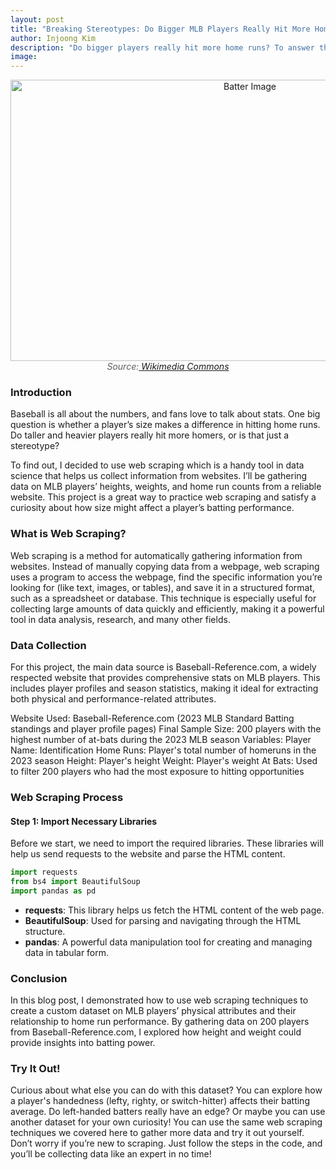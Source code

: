 ```yaml
---
layout: post
title: "Breaking Stereotypes: Do Bigger MLB Players Really Hit More Homeruns?"
author: Injoong Kim
description: "Do bigger players really hit more home runs? To answer this, I used web scraping to gather data on the height, weight, and home run stats of the 200 MLB players in 2023! Through this project, I hope you’ll get more familiar with web scraping and maybe even learn a few tips for your own data adventures. Come check it out!"
image:
---
```


<div style="text-align: center;">
  <img src="https://injoongk.github.io/injoong-blog/assets/img/batter1.JPG" alt="Batter Image" width="750" height="450">
  <figcaption style="font-style: italic; color: #5e5e5e;">Source:<a href="https://commons.wikimedia.org/wiki/File:David-ortiz-batters-box.JPG"> Wikimedia Commons</a></figcaption>
</div>

### Introduction
<p>Baseball is all about the numbers, and fans love to talk about stats. One big question is whether a player’s size makes a difference in hitting home runs. Do taller and heavier players really hit more homers, or is that just a stereotype?</p>
<p>To find out, I decided to use web scraping which is a handy tool in data science that helps us collect information from websites. I’ll be gathering data on MLB players’ heights, weights, and home run counts from a reliable website. This project is a great way to practice web scraping and satisfy a curiosity about how size might affect a player’s batting performance.</p>

### What is Web Scraping?
<p>Web scraping is a method for automatically gathering information from websites. Instead of manually copying data from a webpage, web scraping uses a program to access the webpage, find the specific information you’re looking for (like text, images, or tables), and save it in a structured format, such as a spreadsheet or database. This technique is especially useful for collecting large amounts of data quickly and efficiently, making it a powerful tool in data analysis, research, and many other fields.</p>


### Data Collection
<p>For this project, the main data source is Baseball-Reference.com, a widely respected website that provides comprehensive stats on MLB players. This includes player profiles and season statistics, making it ideal for extracting both physical and performance-related attributes.</p>

Website Used: Baseball-Reference.com (2023 MLB Standard Batting standings and player profile pages)
Final Sample Size: 200 players with the highest number of at-bats during the 2023 MLB season
Variables:
Player Name: Identification
Home Runs: Player's total number of homeruns in the 2023 season
Height: Player's height
Weight: Player's weight
At Bats: Used to filter 200 players who had the most exposure to hitting opportunities


### Web Scraping Process

#### Step 1: Import Necessary Libraries
<p>Before we start, we need to import the required libraries. These libraries will help us send requests to the website and parse the HTML content.</p>

```python
import requests
from bs4 import BeautifulSoup
import pandas as pd
```

- **requests**: This library helps us fetch the HTML content of the web page.
- **BeautifulSoup**: Used for parsing and navigating through the HTML structure.
- **pandas**: A powerful data manipulation tool for creating and managing data in tabular form.

### Conclusion
In this blog post, I demonstrated how to use web scraping techniques to create a custom dataset on MLB players’ physical attributes and their relationship to home run performance. By gathering data on 200 players from Baseball-Reference.com, I explored how height and weight could provide insights into batting power.

### Try It Out!
Curious about what else you can do with this dataset? You can explore how a player's handedness (lefty, righty, or switch-hitter) affects their batting average. Do left-handed batters really have an edge? Or maybe you can use another dataset for your own curiosity! You can use the same web scraping techniques we covered here to gather more data and try it out yourself. Don’t worry if you’re new to scraping. Just follow the steps in the code, and you’ll be collecting data like an expert in no time!